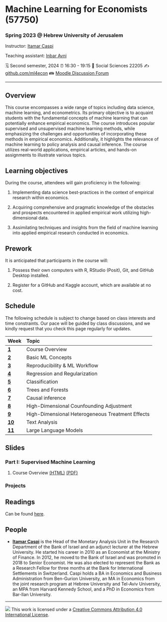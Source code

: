 Machine Learning for Economists (57750)
================

### Spring 2023 @ Hebrew University of Jerusalem

Instructor: [Itamar Caspi](https://itamarcaspi.rbind.io)

Teaching assistant: [Inbar Avni]()

:spiral_calendar: Second semester, 2024
:alarm_clock:     16:30 - 19:15
:hotel:           Social Sciences 22205
:writing_hand:    [github.com/ml4econ](https://github.com/ml4econ/lecture-notes-2024)
:family:          [Moodle Discussion Forum](https://moodle2.cs.huji.ac.il/nu24/mod/forum/view.php?id=286095)

-----

## Overview

This course encompasses a wide range of topics including data science, machine learning, and econometrics. Its primary objective is to acquaint students with the fundamental concepts of machine learning that can potentially enhance empirical economics. The course introduces popular supervised and unsupervised machine learning methods, while emphasizing the challenges and opportunities of incorporating these methods in empirical economics. Additionally, it highlights the relevance of machine learning to policy analysis and causal inference. The course utilizes real-world applications, empirical articles, and hands-on assignments to illustrate various topics.

## Learning objectives

During the course, attendees will gain proficiency in the following:

1. Implementing data science best-practices in the context of empirical research within economics.

2. Acquiring comprehensive and pragmatic knowledge of the obstacles and prospects encountered in applied empirical work utilizing high-dimensional data.

3. Assimilating techniques and insights from the field of machine learning into applied empirical research conducted in economics.


## Prework

It is anticipated that participants in the course will:

1. Possess their own computers with R, RStudio (Posit), Git, and GitHub Desktop installed.

2. Register for a GitHub and Kaggle account, which are available at no cost.


## Schedule

The following schedule is subject to change based on class interests and time constraints. Our pace will be guided by class discussions, and we kindly request that you check this page regularly for updates.

| Week                  | Topic                                               |
|:----------------------|:----------------------------------------------------|
| [**1**](#week-1)      | Course Overview                                     |
| [**2**](#week-2)      | Basic ML Concepts                                   |
| [**3**](#week-3)      | Reproducibility & ML Workflow                       |
| [**4**](#week-4)      | Regression and Regularization                       |
| [**5**](#week-5)      | Classification                                      |
| [**6**](#week-6)      | Trees and Forests                                   |
| [**7**](#week-7)      | Causal inference                                    | 
| [**8**](#week-8)      | High-Dimensional Counfounding Adjustment            |
| [**9**](#week-9)      | High-Dimensional Heterogeneous Treatment Effects    |
| [**10**](#week-10)    | Text Analysis                                       |
| [**11**](#week-11)    | Large Language Models                               |


## Slides

### Part I: Supervised Machine Learning

1. Course Overview [(HTML)](https://raw.githack.com/ml4econ/lecture-notes-2023/master/01-overview/01-overview.html)
[(PDF)](https://raw.githack.com/ml4econ/lecture-notes-2023/master/01-overview/01-overview.pdf) 

### Projects

## Readings

Can be found [here](https://github.com/ml4econ/lecture-notes-2024/blob/master/resources.md).

## People

+ [**Itamar Caspi**](https://itamarcaspi.rbind.io) is the Head of the Monetary Analysis Unit in the Research Department of the Bank of Israel and an adjunct lecturer at the Hebrew University. He started his career in 2010 as an Economist at the Ministry of Finance. In 2012, he moved to the Bank of Israel and was promoted in 2018 to Senior Economist. He was also elected to represent the Bank as a Research Fellow for three months at the Bank for International Settlements in Switzerland. Caspi holds a BA in Economics and Business Administration from Ben-Gurion University, an MA in Economics from the joint research program at Hebrew University and Tel-Aviv University, an MPA from Harvard Kennedy School, and a PhD in Economics from Bar-Ilan University.

-----

![](https://i.creativecommons.org/l/by/4.0/88x31.png) This work is
licensed under a [Creative Commons Attribution 4.0 International
License](https://creativecommons.org/licenses/by/4.0/).

